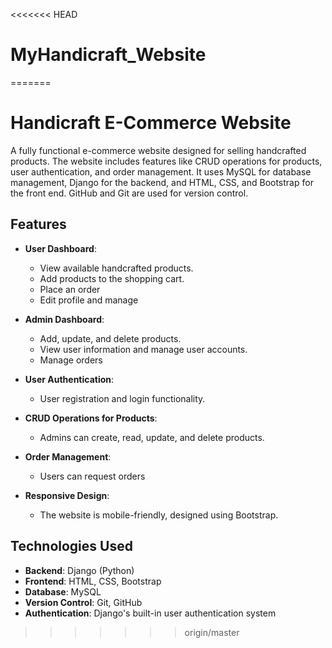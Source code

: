 <<<<<<< HEAD
# MyHandicraft_Website
=======
# Handicraft E-Commerce Website

A fully functional e-commerce website designed for selling handcrafted products. The website includes features like CRUD operations for products, user authentication, and order management. It uses MySQL for database management, Django for the backend, and HTML, CSS, and Bootstrap for the front end. GitHub and Git are used for version control.

## Features

- **User Dashboard**: 
  - View available handcrafted products.
  - Add products to the shopping cart.
  - Place an order 
  - Edit profile and manage
  
- **Admin Dashboard**: 
  - Add, update, and delete products.
  - View user information and manage user accounts.
  - Manage orders 
  
- **User Authentication**: 
  - User registration and login functionality.
  
- **CRUD Operations for Products**: 
  - Admins can create, read, update, and delete products.
  
- **Order Management**: 
  - Users can request orders 
  
- **Responsive Design**: 
  - The website is mobile-friendly, designed using Bootstrap.

## Technologies Used

- **Backend**: Django (Python)
- **Frontend**: HTML, CSS, Bootstrap
- **Database**: MySQL
- **Version Control**: Git, GitHub
- **Authentication**: Django's built-in user authentication system


>>>>>>> origin/master
